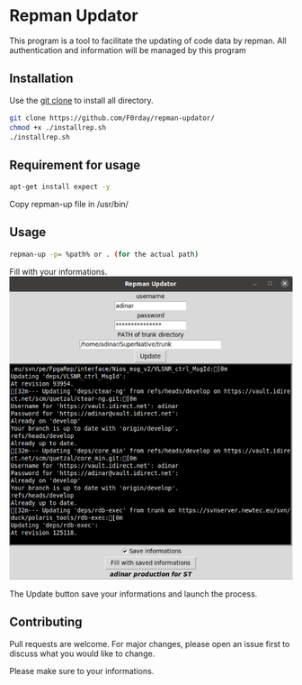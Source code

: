 # Repman Updator
This program is a tool to facilitate the updating of code data by repman. 
All authentication and information will be managed by this program

## Installation

Use the [git clone](https://git-scm.com/docs/git-clone) to install all directory.

```bash
git clone https://github.com/F0rday/repman-updator/
chmod +x ./installrep.sh
./installrep.sh
```
## Requirement for usage

```bash
apt-get install expect -y
```

Copy repman-up file in /usr/bin/

## Usage

```bash
repman-up -p= %path% or . (for the actual path)
```
Fill with your informations.
![alt text](https://github.com/F0rday/repman-updator/blob/main/demo-usage.png?raw=true)

The Update button save your informations and launch the process.

## Contributing
Pull requests are welcome. For major changes, please open an issue first to discuss what you would like to change.

Please make sure to your informations.
